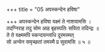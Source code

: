 +++
title = "05 अपस्कन्देन हविषा"

+++
अपस्कन्देन हविषा यक्ष्मं ते नाशयामसि ।  
तदग्निराह तदु सोम आह बृहस्पतिः सविता तदिन्द्रः ॥  
ते ते यक्ष्ममपि स्कन्दयन्त्वधि दूरमस्मत्  
सो अन्येन समृच्छतां तमस्मै प्र सुवामसि ॥ ५ ॥